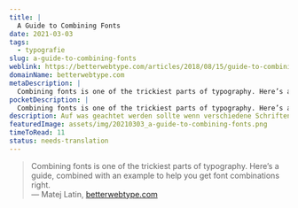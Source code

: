 ```yaml
---
title: |
  A Guide to Combining Fonts
date: 2021-03-03
tags:
  - typografie
slug: a-guide-to-combining-fonts
weblink: https://betterwebtype.com/articles/2018/08/15/guide-to-combining-fonts/
domainName: betterwebtype.com
metaDescription: |
  Combining fonts is one of the trickiest parts of typography. Here’s a guide, combined with an example to help you get font combinations right.
pocketDescription: |
  Combining fonts is one of the trickiest parts of typography. Here’s a guide, combined with an example to help you get font combinations right. This guide is based on chapter 5 from the book Better Web Typography for a Better Web by Matej Latin.
description: Auf was geachtet werden sollte wenn verschiedene Schriften miteinander kombiniert werden.
featuredImage: assets/img/20210303_a-guide-to-combining-fonts.png
timeToRead: 11
status: needs-translation
---
```

<blockquote>Combining fonts is one of the trickiest parts of typography. Here’s a guide, combined with an example to help you get font combinations right.
<footer>— Matej Latin, <a href="https://betterwebtype.com/articles/2018/08/15/guide-to-combining-fonts/">betterwebtype.com</a></footer></blockquote>
